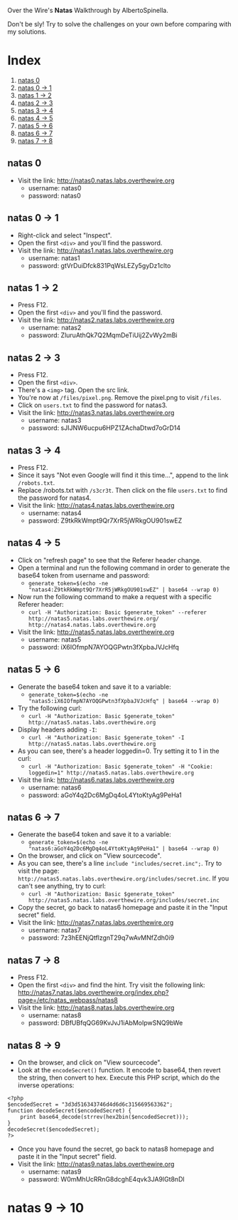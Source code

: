 ﻿Over the Wire's **Natas** Walkthrough by AlbertoSpinella.

Don't be sly! Try to solve the challenges on your own before comparing with my solutions.

# Index
1. [natas 0](https://github.com/AlbertoSpinella/over-the-wire-natas-partial#natas-0)
2. [natas 0 -> 1](https://github.com/AlbertoSpinella/over-the-wire-natas-partial#natas-0---1)
3. [natas 1 -> 2](https://github.com/AlbertoSpinella/over-the-wire-natas-partial#natas-1---2)
4. [natas 2 -> 3](https://github.com/AlbertoSpinella/over-the-wire-natas-partial#natas-2---3)
5. [natas 3 -> 4](https://github.com/AlbertoSpinella/over-the-wire-natas-partial#natas-3---4)
6. [natas 4 -> 5](https://github.com/AlbertoSpinella/over-the-wire-natas-partial#natas-4---5)
7. [natas 5 -> 6](https://github.com/AlbertoSpinella/over-the-wire-natas-partial#natas-5---6)
8. [natas 6 -> 7](https://github.com/AlbertoSpinella/over-the-wire-natas-partial#natas-6---7)
9. [natas 7 -> 8](https://github.com/AlbertoSpinella/over-the-wire-natas-partial#natas-7---8)

## natas 0

 - Visit the link: http://natas0.natas.labs.overthewire.org
	 - username: natas0
	 - password: natas0

## natas 0 -> 1
 - Right-click and select "Inspect".
 - Open the first `<div>` and you'll find the password.
 - Visit the link: http://natas1.natas.labs.overthewire.org
	 - username: natas1
	 - password: gtVrDuiDfck831PqWsLEZy5gyDz1clto

## natas 1 -> 2

 - Press F12.
 - Open the first `<div>` and you'll find the password.
 - Visit the link: http://natas2.natas.labs.overthewire.org
	 - username: natas2
	 - password: ZluruAthQk7Q2MqmDeTiUij2ZvWy2mBi

## natas 2 -> 3
 - Press F12.
 - Open the first `<div>`.
 - There's a `<img>` tag. Open the src link.
 - You're now at `/files/pixel.png`. Remove the pixel.png to visit `/files`.
 - Click on `users.txt` to find the password for natas3.
 - Visit the link: http://natas3.natas.labs.overthewire.org
	 - username: natas3
	 - password: sJIJNW6ucpu6HPZ1ZAchaDtwd7oGrD14

## natas 3 -> 4
 - Press F12.
 - Since it says "Not even Google will find it this time...", append to the link `/robots.txt`.
 - Replace /robots.txt with `/s3cr3t`. Then click on the file `users.txt` to find the password for natas4.
 - Visit the link: http://natas4.natas.labs.overthewire.org
	 - username: natas4
	 - password: Z9tkRkWmpt9Qr7XrR5jWRkgOU901swEZ

## natas 4 -> 5
 - Click on "refresh page" to see that the Referer header change.
 - Open a terminal and run the following command in order to generate the base64 token from username and password:
	- `generate_token=$(echo -ne "natas4:Z9tkRkWmpt9Qr7XrR5jWRkgOU901swEZ" | base64 --wrap 0)`
 - Now run the following command to make a request with a specific Referer header:
	- `curl -H "Authorization: Basic $generate_token" --referer http://natas5.natas.labs.overthewire.org/ http://natas4.natas.labs.overthewire.org`
 - Visit the link: http://natas5.natas.labs.overthewire.org
	- username: natas5
	- password: iX6IOfmpN7AYOQGPwtn3fXpbaJVJcHfq

## natas 5 -> 6
 - Generate the base64 token and save it to a variable:
	- `generate_token=$(echo -ne "natas5:iX6IOfmpN7AYOQGPwtn3fXpbaJVJcHfq" | base64 --wrap 0)`
 - Try the following curl:
	- `curl -H "Authorization: Basic $generate_token" http://natas5.natas.labs.overthewire.org`
 - Display headers adding `-I`:
	- `curl -H "Authorization: Basic $generate_token" -I http://natas5.natas.labs.overthewire.org`
 - As you can see, there's a header loggedin=0. Try setting it to 1 in the curl:
	- `curl -H "Authorization: Basic $generate_token" -H "Cookie: loggedin=1" http://natas5.natas.labs.overthewire.org`
 - Visit the link: http://natas6.natas.labs.overthewire.org
	- username: natas6
	- password: aGoY4q2Dc6MgDq4oL4YtoKtyAg9PeHa1

## natas 6 -> 7
 - Generate the base64 token and save it to a variable:
	- `generate_token=$(echo -ne "natas6:aGoY4q2Dc6MgDq4oL4YtoKtyAg9PeHa1" | base64 --wrap 0)`
 - On the browser, and click on "View sourcecode".
 - As you can see, there's a line `include "includes/secret.inc";`. Try to visit the page: `http://natas5.natas.labs.overthewire.org/includes/secret.inc`. If you can't see anything, try to curl:
	 - `curl -H "Authorization: Basic $generate_token" http://natas5.natas.labs.overthewire.org/includes/secret.inc`
 - Copy the secret, go back to natas6 homepage and paste it in the "Input secret" field.
 - Visit the link: http://natas7.natas.labs.overthewire.org
	- username: natas7
	- password: 7z3hEENjQtflzgnT29q7wAvMNfZdh0i9

## natas 7 -> 8
 - Press F12.
 - Open the first `<div>` and find the hint. Try visit the following link: http://natas7.natas.labs.overthewire.org/index.php?page=/etc/natas_webpass/natas8
 - Visit the link: http://natas8.natas.labs.overthewire.org
	- username: natas8
	- password: DBfUBfqQG69KvJvJ1iAbMoIpwSNQ9bWe

## natas 8 -> 9
 - On the browser, and click on "View sourcecode".
 - Look at the `encodeSecret()` function. It encode to base64, then revert the string, then convert to hex. Execute this PHP script, which do the inverse operations:
```
<?php
$encodedSecret = "3d3d516343746d4d6d6c315669563362";
function decodeSecret($encodedSecret) {
    print base64_decode(strrev(hex2bin($encodedSecret)));
}
decodeSecret($encodedSecret);
?>
```
 - Once you have found the secret, go back to natas8 homepage and paste it in the "Input secret" field.
 - Visit the link: http://natas9.natas.labs.overthewire.org
	- username: natas9
	- password: W0mMhUcRRnG8dcghE4qvk3JA9lGt8nDl

# natas 9 -> 10